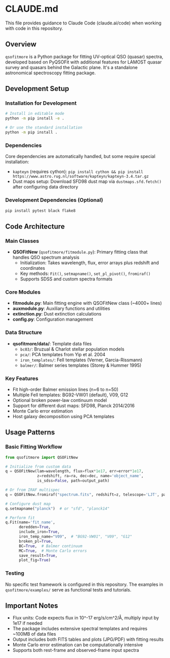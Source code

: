 # CLAUDE.md

This file provides guidance to Claude Code (claude.ai/code) when working with code in this repository.

## Overview

`qsofitmore` is a Python package for fitting UV-optical QSO (quasar) spectra, developed based on PyQSOFit with additional features for LAMOST quasar survey and quasars behind the Galactic plane. It's a standalone astronomical spectroscopy fitting package.

## Development Setup

### Installation for Development
```bash
# Install in editable mode
python -m pip install -e .

# Or use the standard installation
python -m pip install .
```

### Dependencies
Core dependencies are automatically handled, but some require special installation:
- `kapteyn` (requires cython): `pip install cython && pip install https://www.astro.rug.nl/software/kapteyn/kapteyn-3.4.tar.gz`  
- Dust maps setup: Download SFD98 dust map via `dustmaps.sfd.fetch()` after configuring data directory

### Development Dependencies (Optional)
```bash
pip install pytest black flake8
```

## Code Architecture

### Main Classes
- **QSOFitNew** (`qsofitmore/fitmodule.py`): Primary fitting class that handles QSO spectrum analysis
  - Initialization: Takes wavelength, flux, error arrays plus redshift and coordinates
  - Key methods: `Fit()`, `setmapname()`, `set_pl_pivot()`, `fromiraf()`
  - Supports SDSS and custom spectra formats

### Core Modules
- **fitmodule.py**: Main fitting engine with QSOFitNew class (~4000+ lines)
- **auxmodule.py**: Auxiliary functions and utilities  
- **extinction.py**: Dust extinction calculations
- **config.py**: Configuration management

### Data Structure
- **qsofitmore/data/**: Template data files
  - `bc03/`: Bruzual & Charlot stellar population models
  - `pca/`: PCA templates from Yip et al. 2004
  - `iron_templates/`: FeII templates (Verner, Garcia-Rissmann)
  - `balmer/`: Balmer series templates (Storey & Hummer 1995)

### Key Features
- Fit high-order Balmer emission lines (n=6 to n=50)
- Multiple FeII templates: BG92-VW01 (default), V09, G12
- Optional broken power-law continuum model
- Support for different dust maps: SFD98, Planck 2014/2016
- Monte Carlo error estimation
- Host galaxy decomposition using PCA templates

## Usage Patterns

### Basic Fitting Workflow
```python
from qsofitmore import QSOFitNew

# Initialize from custom data
q = QSOFitNew(lam=wavelength, flux=flux*1e17, err=error*1e17, 
              z=redshift, ra=ra, dec=dec, name='object_name', 
              is_sdss=False, path=output_path)

# Or from IRAF multispec
q = QSOFitNew.fromiraf("spectrum.fits", redshift=z, telescope='LJT', path=output_path)

# Configure dust map
q.setmapname("planck")  # or "sfd", "planck14"

# Perform fit
q.Fit(name='fit_name', 
      deredden=True,
      include_iron=True,
      iron_temp_name="V09",  # "BG92-VW01", "V09", "G12"
      broken_pl=True,
      BC=True,  # Balmer continuum
      MC=True,  # Monte Carlo errors
      save_result=True,
      plot_fig=True)
```

### Testing
No specific test framework is configured in this repository. The examples in `qsofitmore/examples/` serve as functional tests and tutorials.

## Important Notes

- Flux units: Code expects flux in 10^-17 erg/s/cm^2/Å, multiply input by 1e17 if needed
- The package includes extensive spectral templates and requires ~100MB of data files
- Output includes both FITS tables and plots (JPG/PDF) with fitting results
- Monte Carlo error estimation can be computationally intensive
- Supports both rest-frame and observed-frame input spectra